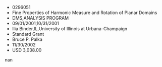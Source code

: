 
* 0296051
* Fine Properties of Harmonic Measure and Rotation of Planar Domains
* DMS,ANALYSIS PROGRAM
* 09/01/2001,10/31/2001
* Ilia Binder,IL,University of Illinois at Urbana-Champaign
* Standard Grant
* Bruce P. Palka
* 11/30/2002
* USD 3,038.00

nan
